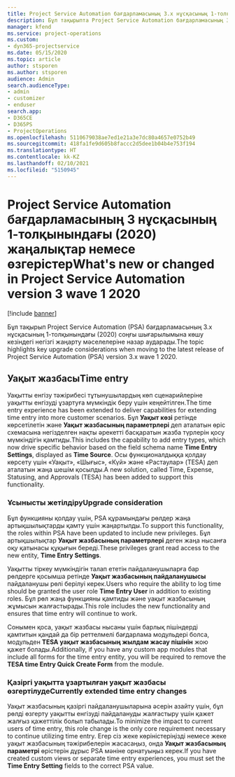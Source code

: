 ```yaml
---
title: Project Service Automation бағдарламасының 3.x нұсқасының 1-толқынындағы (2020) жаңалықтар немесе өзгерістер
description: Бұл тақырыпта Project Service Automation бағдарламасының 3 нұсқасының 1-толқынындағы (2020) жаңалықтар мен өзгерістер туралы ақпарат беріледі.
manager: kfend
ms.service: project-operations
ms.custom:
- dyn365-projectservice
ms.date: 05/15/2020
ms.topic: article
author: stsporen
ms.author: stsporen
audience: Admin
search.audienceType:
- admin
- customizer
- enduser
search.app:
- D365CE
- D365PS
- ProjectOperations
ms.openlocfilehash: 5110679038ae7ed1e21a3e7dc80a4657e0752b49
ms.sourcegitcommit: 418fa1fe9d605b8faccc2d5dee1b04b4e753f194
ms.translationtype: HT
ms.contentlocale: kk-KZ
ms.lasthandoff: 02/10/2021
ms.locfileid: "5150945"
---
```

# <a name="whats-new-or-changed-in-project-service-automation-version-3-wave-1-2020"></a><span data-ttu-id="f4432-103">Project Service Automation бағдарламасының 3 нұсқасының 1-толқынындағы (2020) жаңалықтар немесе өзгерістер</span><span class="sxs-lookup"><span data-stu-id="f4432-103">What's new or changed in Project Service Automation version 3 wave 1 2020</span></span>

[!include [banner](../includes/psa-now-project-operations.md)]

<span data-ttu-id="f4432-104">Бұл тақырып Project Service Automation (PSA) бағдарламасының 3.x нұсқасының 1-толқынындағы (2020) соңғы шығарылымына көшу кезіндегі негізгі жаңарту мәселелеріне назар аударады.</span><span class="sxs-lookup"><span data-stu-id="f4432-104">The topic highlights key upgrade considerations when moving to the latest release of Project Service Automation (PSA) version 3.x wave 1 2020.</span></span>

## <a name="time-entry"></a><span data-ttu-id="f4432-105">Уақыт жазбасы</span><span class="sxs-lookup"><span data-stu-id="f4432-105">Time entry</span></span>
<span data-ttu-id="f4432-106">Уақытты енгізу тәжірибесі тұтынушылардың көп сценарийлеріне уақытты енгізуді ұзартуға мүмкіндік беру үшін кеңейтілген.</span><span class="sxs-lookup"><span data-stu-id="f4432-106">The time entry experience has been extended to deliver capabilities for extending time entry into more customer scenarios.</span></span> <span data-ttu-id="f4432-107">Бұл **Уақыт көзі** ретінде көрсетілетін және **Уақыт жазбасының параметрлері** деп аталатын өріс схемасына негізделген нақты әрекетті басқаратын жазба түрлерін қосу мүмкіндігін қамтиды.</span><span class="sxs-lookup"><span data-stu-id="f4432-107">This includes the capability to add entry types, which now drive specific behavior based on the field schema name **Time Entry Settings**, displayed as **Time Source**.</span></span> <span data-ttu-id="f4432-108">Осы функционалдыққа қолдау көрсету үшін «Уақыт», «Шығыс», «Күй» және «Растаулар» (TESA) деп аталатын жаңа шешім қосылды.</span><span class="sxs-lookup"><span data-stu-id="f4432-108">A new solution, called Time, Expense, Statusing, and Approvals (TESA) has been added to support this functionality.</span></span>

### <a name="upgrade-consideration"></a><span data-ttu-id="f4432-109">Ұсынысты жетілдіру</span><span class="sxs-lookup"><span data-stu-id="f4432-109">Upgrade consideration</span></span>
<span data-ttu-id="f4432-110">Бұл функцияны қолдау үшін, PSA құрамындағы рөлдер жаңа артықшылықтарды қамту үшін жаңартылды.</span><span class="sxs-lookup"><span data-stu-id="f4432-110">To support this functionality, the roles within PSA have been updated to include new privileges.</span></span> <span data-ttu-id="f4432-111">Бұл артықшылықтар **Уақыт жазбасының параметрлері** деген жаңа нысанға оқу қатынасы құқығын береді.</span><span class="sxs-lookup"><span data-stu-id="f4432-111">These privileges grant read access to the new entity, **Time Entry Settings**.</span></span>

<span data-ttu-id="f4432-112">Уақытты тіркеу мүмкіндігін талап ететін пайдаланушыларға бар рөлдерге қосымша ретінде **Уақыт жазбасының пайдаланушысы** пайдаланушы рөлі берілуі керек.</span><span class="sxs-lookup"><span data-stu-id="f4432-112">Users who require the ability to log time should be granted the user role **Time Entry User** in addition to existing roles.</span></span> <span data-ttu-id="f4432-113">Бұл рөл жаңа функцияны қамтиды және уақыт жазбасының жұмысын жалғастырады.</span><span class="sxs-lookup"><span data-stu-id="f4432-113">This role includes the new functionality and ensures that time entry will continue to work.</span></span>

<span data-ttu-id="f4432-114">Сонымен қоса, уақыт жазбасы нысаны үшін барлық пішіндерді қамтитын қандай да бір реттелмелі бағдарлама модульдері болса, модульден **TESA уақыт жазбасының жылдам жасау пішінін** жою қажет болады.</span><span class="sxs-lookup"><span data-stu-id="f4432-114">Additionally, if you have any custom app modules that include all forms for the time entry entity, you will be required to remove the **TESA time Entry Quick Create Form** from the module.</span></span>

### <a name="currently-extended-time-entry-changes"></a><span data-ttu-id="f4432-115">Қазіргі уақытта ұзартылған уақыт жазбасы өзгертілуде</span><span class="sxs-lookup"><span data-stu-id="f4432-115">Currently extended time entry changes</span></span>
<span data-ttu-id="f4432-116">Уақыт жазбасының қазіргі пайдаланушыларына әсерін азайту үшін, бұл рөлді өзгерту уақытты енгізуді пайдалануды жалғастыру үшін қажет жалғыз қажеттілік болып табылады.</span><span class="sxs-lookup"><span data-stu-id="f4432-116">To minimize the impact to current users of time entry, this role change is the only core requirement necessary to continue utilizing time entry.</span></span> <span data-ttu-id="f4432-117">Егер сіз жеке көріністеріңізді немесе жеке уақыт жазбасының тәжірибелерін жасасаңыз, онда **Уақыт жазбасының параметрі** өрістерін дұрыс PSA мәніне орнатуыңыз керек.</span><span class="sxs-lookup"><span data-stu-id="f4432-117">If you have created custom views or separate time entry experiences, you must set the **Time Entry Setting** fields to the correct PSA value.</span></span>

